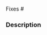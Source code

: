 <!--

Thank you for contributing to the BASIS Scottsdale Library! We strongly recommend you open an
issue before creating a pull request. Once you have completed the following, please fill out the pull request form below.

 - [ ] I have read the contributing guidelines
 - [ ] I have read the code of conduct
 - [ ] I have included the following:
    - [ ] A description/summary of the changes
    - [ ] A link to the related issue(s)

-->
<!-- markdownlint-disable MD041 -->

Fixes #<!-- Enter issue number here -->

<!-- markdownlint-enable MD041 -->

### Description

<!-- Are you fixing a bug? Updating our documentation? Implementing a new feature? Make sure we
have the context around your change. -->
